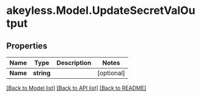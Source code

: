 # akeyless.Model.UpdateSecretValOutput
## Properties

Name | Type | Description | Notes
------------ | ------------- | ------------- | -------------
**Name** | **string** |  | [optional] 

[[Back to Model list]](../README.md#documentation-for-models) [[Back to API list]](../README.md#documentation-for-api-endpoints) [[Back to README]](../README.md)

